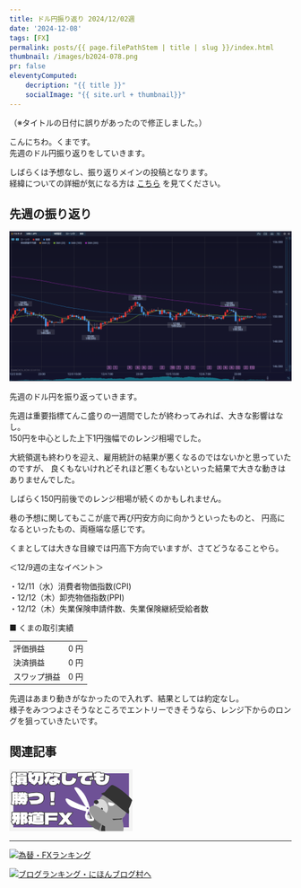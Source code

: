 ```yaml
---
title: ドル円振り返り 2024/12/02週
date: '2024-12-08'
tags: [FX]
permalink: posts/{{ page.filePathStem | title | slug }}/index.html
thumbnail: /images/b2024-078.png
pr: false
eleventyComputed:
    decription: "{{ title }}"
    socialImage: "{{ site.url + thumbnail}}"
---
```


（※タイトルの日付に誤りがあったので修正しました。）

こんにちわ。くまです。<br/>
先週のドル円振り返りをしていきます。

しばらくは予想なし、振り返りメインの投稿となります。<br/>
経緯についての詳細が気になる方は <a href="/posts/posts2024-056/">こちら</a> を見てください。

## 先週の振り返り

![](/images/b2024-078-01.png)

先週のドル円を振り返っていきます。

先週は重要指標てんこ盛りの一週間でしたが終わってみれば、大きな影響はなし。<br/>
150円を中心とした上下1円強幅でのレンジ相場でした。

大統領選も終わりを迎え、雇用統計の結果が悪くなるのではないかと思っていたのですが、
良くもないけれどそれほど悪くもないといった結果で大きな動きはありませんでした。

しばらく150円前後でのレンジ相場が続くのかもしれません。

巷の予想に関してもここが底で再び円安方向に向かうといったものと、
円高になるといったもの、両極端な感じです。<br/>

くまとしては大きな目線では円高下方向でいますが、さてどうなることやら。


＜12/9週の主なイベント＞

・12/11（水）消費者物価指数(CPI)<br/>
・12/12（木）卸売物価指数(PPI)<br/>
・12/12（木）失業保険申請件数、失業保険継続受給者数<br/>


■ くまの取引実績

<table style="min-width:18rem">
<tr>
    <td>評価損益</td>
    <td style="text-align:right;">0 円</td>
</tr>
<tr><td>決済損益</td><td style="text-align:right;">0 円</tr></tr>
<tr><td>スワップ損益</td><td style="text-align:right"> 0 円 </td></tr>
</table>

先週はあまり動きがなかったので入れず、結果としては約定なし。<br/>
様子をみつつよさそうなところでエントリーできそうなら、レンジ下からのロングを狙っていきたいです。

## 関連記事

<a class="internal-link" href="/posts/posts2024-036/">
    <img src="/images/b2024-036.png">
</a>

<br/>
<hr/>

<a href="https://blog.with2.net/link/?id=2111205&cid=1532" title="為替・FXランキング"><img alt="為替・FXランキング" width="110" height="31" src="https://blog.with2.net/img/banner/c/banner_1/br_c_1532_1.gif"></a>

<a href="https://blogmura.com/ranking/in?p_cid=11188911" target="_blank"><img src="https://b.blogmura.com/88_31.gif" width="88" height="31" border="0" alt="ブログランキング・にほんブログ村へ" /></a>


<style>
.internal-link {
    img { width: 220px; }
}
</style>